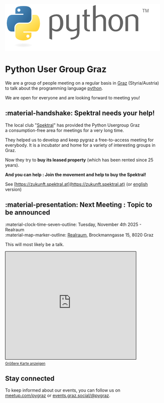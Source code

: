 <div style="text-align: center; margin-bottom: 15px;">
<img alt="Python Logo" src="img/python-logo-generic.svg" width=518 height=153>
</div>

# Python User Group Graz

We are a group of people meeting on a regular basis in [Graz](https://osm.org/go/0Iz~DnN--?relation=34719) (Styria/Austria) to talk about the programming language [python](https://www.python.org).

We are open for everyone and are looking forward to meeting you!

## :material-handshake: Spektral needs your help!

The local club "[Spektral](https://spektral.at)" has provided the
Python Usergroup Graz<br/> a consumption-free area for meetings for a very long time.

They helped us to develop and keep pygraz a free-to-access meeting for everybody.
It is a incubator and home for a variety of interesting groups in Graz.<br/>

Now they try to **buy its leased property** (which has been rented since 25 years).

**And you can help : Join the movement and help to buy the Spektral!**

See [https://zukunft.spektral.at](https://zukunft.spektral.at) (or [english](https://zukunft-spektral-at.translate.goog/?_x_tr_sl=de&_x_tr_tl=en&_x_tr_hl=en&_x_tr_pto=wapp) version)

## :material-presentation: Next Meeting : Topic to be announced

:material-clock-time-seven-outline: Tuesday, November 4th 2025 - Realraum<br>
:material-map-marker-outline: [Realraum](https://wp.realraum.at/), Brockmanngasse 15, 8020 Graz

This will most likely be a talk.

<iframe width="425" height="350" src="https://www.openstreetmap.org/export/embed.html?bbox=15.447978973388674%2C47.064176889845406%2C15.453107357025148%2C47.067021552232916&amp;layer=mapnik&amp;marker=47.06560015352202%2C15.45054316520691" style="border: 1px solid black"></iframe><br/><small><a href="https://www.openstreetmap.org/?mlat=47.065600&amp;mlon=15.450543#map=19/47.065599/15.450543">Größere Karte anzeigen</a></small>

## Stay connected

To keep informed about our events, you can follow us on [meetup.com/pygraz](https://www.meetup.com/pygraz/) or [events.graz.social/@pygraz](https://events.graz.social/@pygraz).
